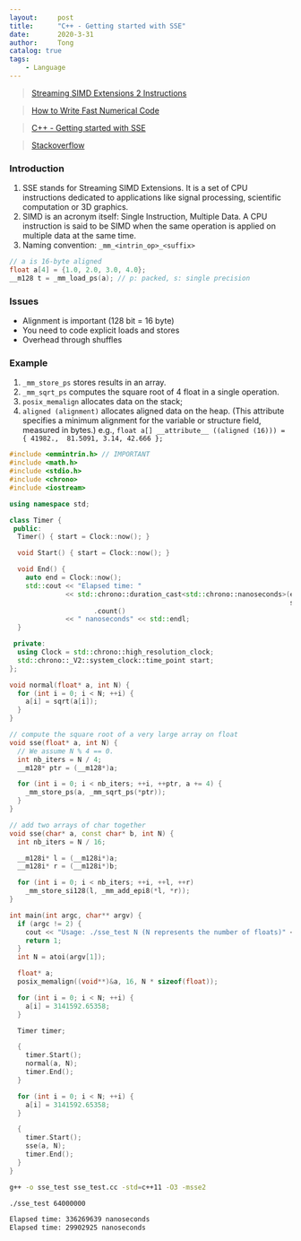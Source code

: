 ```yaml
---
layout:     post
title:      "C++ - Getting started with SSE"
date:       2020-3-31
author:     Tong
catalog: true
tags:
    - Language
---
```


> [Streaming SIMD Extensions 2 Instructions](https://docs.microsoft.com/en-us/previous-versions/visualstudio/visual-studio-2010/kcwz153a(v=vs.100)?redirectedfrom=MSDN)

> [How to Write Fast Numerical Code](https://inf.ethz.ch/personal/markusp/teaching/263-2300-ETH-spring14/slides/11-simd.pdf)

> [C++ - Getting started with SSE](https://felix.abecassis.me/2011/09/cpp-getting-started-with-sse/)

> [Stackoverflow](https://stackoverflow.com/questions/661338/sse-sse2-and-sse3-for-gnu-c)

### Introduction 

1. SSE stands for Streaming SIMD Extensions. It is a set of CPU instructions dedicated to applications like signal processing, scientific computation or 3D graphics.
2. SIMD is an acronym itself: Single Instruction, Multiple Data. A CPU instruction is said to be SIMD when the same operation is applied on multiple data at the same time.
3. Naming convention: `_mm_<intrin_op>_<suffix>`

```c++
// a is 16-byte aligned
float a[4] = {1.0, 2.0, 3.0, 4.0}; 
__m128 t = _mm_load_ps(a); // p: packed, s: single precision
```

### Issues

- Alignment is important (128 bit = 16 byte)
- You need to code explicit loads and stores 
- Overhead through shuffles

### Example

1. `_mm_store_ps` stores results in an array.
2. `_mm_sqrt_ps` computes the square root of 4 float in a single operation.
3. `posix_memalign` allocates data on the stack;
4. `aligned (alignment)` allocates aligned data on the heap. (This attribute specifies a minimum alignment for the variable or structure field, measured in bytes.) e.g., `float a[] __attribute__ ((aligned (16))) = { 41982.,  81.5091, 3.14, 42.666 };`


```c++
#include <emmintrin.h> // IMPORTANT
#include <math.h>
#include <stdio.h>
#include <chrono>
#include <iostream>

using namespace std;

class Timer {
 public:
  Timer() { start = Clock::now(); }

  void Start() { start = Clock::now(); }

  void End() {
    auto end = Clock::now();
    std::cout << "Elapsed time: "
              << std::chrono::duration_cast<std::chrono::nanoseconds>(end -
                                                                      start)
                     .count()
              << " nanoseconds" << std::endl;
  }

 private:
  using Clock = std::chrono::high_resolution_clock;
  std::chrono::_V2::system_clock::time_point start;
};

void normal(float* a, int N) {
  for (int i = 0; i < N; ++i) {
    a[i] = sqrt(a[i]);
  }
}

// compute the square root of a very large array on float
void sse(float* a, int N) {
  // We assume N % 4 == 0.
  int nb_iters = N / 4;
  __m128* ptr = (__m128*)a;

  for (int i = 0; i < nb_iters; ++i, ++ptr, a += 4) {
    _mm_store_ps(a, _mm_sqrt_ps(*ptr));
  }
}

// add two arrays of char together
void sse(char* a, const char* b, int N) {
  int nb_iters = N / 16;

  __m128i* l = (__m128i*)a;
  __m128i* r = (__m128i*)b;

  for (int i = 0; i < nb_iters; ++i, ++l, ++r)
    _mm_store_si128(l, _mm_add_epi8(*l, *r));
}

int main(int argc, char** argv) {
  if (argc != 2) {
    cout << "Usage: ./sse_test N (N represents the number of floats)" << endl;
    return 1;
  }
  int N = atoi(argv[1]);

  float* a;
  posix_memalign((void**)&a, 16, N * sizeof(float));

  for (int i = 0; i < N; ++i) {
    a[i] = 3141592.65358;
  }

  Timer timer;

  {
    timer.Start();
    normal(a, N);
    timer.End();
  }

  for (int i = 0; i < N; ++i) {
    a[i] = 3141592.65358;
  }

  {
    timer.Start();
    sse(a, N);
    timer.End();
  }
}
```

```bash
g++ -o sse_test sse_test.cc -std=c++11 -O3 -msse2

./sse_test 64000000

Elapsed time: 336269639 nanoseconds
Elapsed time: 29902925 nanoseconds
```